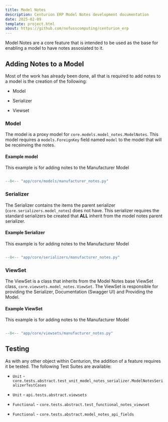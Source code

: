 ```yaml
---
title: Model Notes
description: Centurion ERP Model Notes development documentation
date: 2025-02-09
template: project.html
about: https://github.com/nofusscomputing/centurion_erp
---
```


Model Notes are a core feature that is intended to be used as the base for enabling a model to have notes assosiated to it.


## Adding Notes to a Model

Most of the work has already been done, all that is required to add notes to a model is the creation of the following:

- Model

- Serializer

- Viewset


### Model

The model is a proxy model for `core.models.model_notes.ModelNotes`. This model requires a `models.ForeignKey` field named `model` to the model that will be receinving the notes.


#### Example model

This example is for adding notes to the Manufacturer Model

``` py title="models/manufacturer_notes.py"

--8<-- "app/core/models/manufacturer_notes.py"

```


### Serializer

The Serializer contains the items the parent serializer (`core.serializers.model_notes`) does not have. This serializer requires the standard serializers be created that **ALL** inherit from the model notes parent serializer.


#### Example Serializer

This example is for adding notes to the Manufacturer Model

``` py title="serializers/manufacturer_notes.py"

--8<-- "app/core/serializers/manufacturer_notes.py"

```


### ViewSet

The ViewSet is a class that inherits from the Model Notes base ViewSet class, `core.viewsets.model_notes.ViewSet`. The ViewSet is responsible for providing the Serializer, Documentation (Swagger UI) and Providing the Model.


#### Example ViewSet

This example is for adding notes to the Manufacturer Model

``` py title="viewsets/manufacturer_notes.py"

--8<-- "app/core/viewsets/manufacturer_notes.py"

```


## Testing

As with any other object within Centurion, the addition of a feature requires it be tested. The following Test Suites are available:

- `Unit` - `core.tests.abstract.test_unit_model_notes_serializer.ModelNotesSerializerTestCases`

- `Unit` - `api.tests.abstract.viewsets`

- `Functional` - `core.tests.abstract.test_functional_notes_viewset`

- `Functional` - `core.tests.abstract.model_notes_api_fields`
